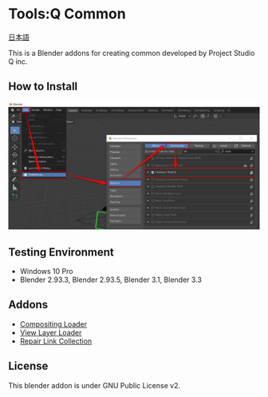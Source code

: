 # Tools:Q Common

[日本語](README.md)

This is a Blender addons for creating common developed by Project Studio Q inc.

## How to Install

![Screenshot](install.png "How to Install")

## Testing Environment
- Windows 10 Pro
- Blender 2.93.3, Blender 2.93.5, Blender 3.1, Blender 3.3

## Addons
* [Compositing Loader](https://github.com/Project-StudioQ/compositing_io)
* [View Layer Loader](https://github.com/Project-StudioQ/view_layer_loader)
* [Repair Link Collection](https://github.com/Project-StudioQ/repair_link_collection)

## License

This blender addon is under GNU Public License v2.

